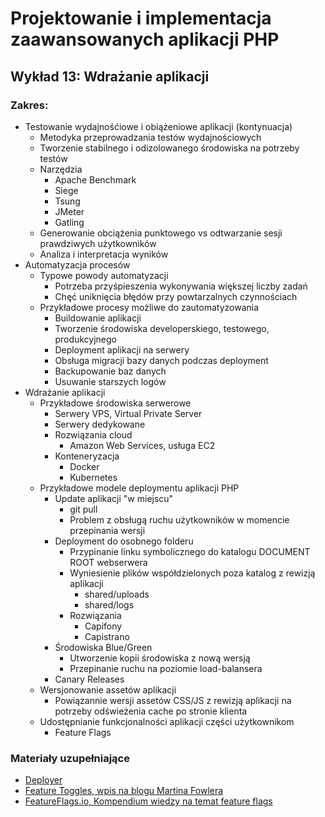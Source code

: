 # Projektowanie i implementacja zaawansowanych aplikacji PHP

## Wykład 13: Wdrażanie aplikacji

### Zakres:

- Testowanie wydajnośćiowe i obiążeniowe aplikacji (kontynuacja)
    - Metodyka przeprowadzania testów wydajnościowych
    - Tworzenie stabilnego i odizolowanego środowiska na potrzeby testów
    - Narzędzia
        - Apache Benchmark
        - Siege
        - Tsung
        - JMeter
        - Gatling
    - Generowanie obciążenia punktowego vs odtwarzanie sesji prawdziwych użytkowników
    - Analiza i interpretacja wyników
- Automatyzacja procesów
    - Typowe powody automatyzacji
        - Potrzeba przyśpieszenia wykonywania większej liczby zadań 
        - Chęć uniknięcia błędów przy powtarzalnych czynnościach
    - Przykładowe procesy możliwe do zautomatyzowania
        - Buildowanie aplikacji
        - Tworzenie środowiska developerskiego, testowego, produkcyjnego
        - Deployment aplikacji na serwery
        - Obsługa migracji bazy danych podczas deployment
        - Backupowanie baz danych
        - Usuwanie starszych logów
- Wdrażanie aplikacji
    - Przykładowe środowiska serwerowe
        - Serwery VPS, Virtual Private Server
        - Serwery dedykowane
        - Rozwiązania cloud
            - Amazon Web Services, usługa EC2
        - Konteneryzacja
            - Docker
            - Kubernetes
    - Przykładowe modele deploymentu aplikacji PHP
        - Update aplikacji "w miejscu"
            - git pull
            - Problem z obsługą ruchu użytkowników w momencie przepinania wersji
        - Deployment do osobnego folderu
            - Przypinanie linku symbolicznego do katalogu DOCUMENT ROOT webserwera
            - Wyniesienie plików współdzielonych poza katalog z rewizją aplikacji
                - shared/uploads
                - shared/logs
            - Rozwiązania
                - Capifony
                - Capistrano
        - Środowiska Blue/Green
            - Utworzenie kopii środowiska z nową wersją
            - Przepinanie ruchu na poziomie load-balansera
        - Canary Releases
    - Wersjonowanie assetów aplikacji
        - Powiązannie wersji assetów CSS/JS z rewizją aplikacji na potrzeby odświeżenia cache po stronie klienta
    - Udostępnianie funkcjonalności aplikacji części użytkownikom
        - Feature Flags
  

### Materiały uzupełniające

- [Deployer](https://deployer.org)
- [Feature Toggles, wpis na blogu Martina Fowlera](https://martinfowler.com/articles/feature-toggles.html)
- [FeatureFlags.io, Kompendium wiedzy na temat feature flags](http://featureflags.io)